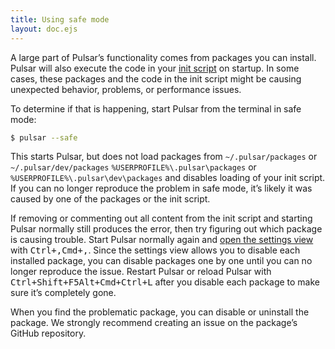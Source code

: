 ```yaml
---
title: Using safe mode
layout: doc.ejs
---
```


A large part of Pulsar’s functionality comes from packages you can install.
Pulsar will also execute the code in your [init script](/customizing-pulsar/the-init-file) on
startup. In some cases, these packages and the code in the init script might be
causing unexpected behavior, problems, or performance issues.

To determine if that is happening, start Pulsar from the terminal in safe mode:

```sh
$ pulsar --safe
```

This starts Pulsar, but does not load packages from <span class="platform-mac platform-linux">`~/.pulsar/packages` or `~/.pulsar/dev/packages`</span> <span class="platform-win">`%USERPROFILE%\.pulsar\packages` or `%USERPROFILE%\.pulsar\dev\packages`</span> and disables loading of your init script. If you can no longer reproduce the problem in safe mode, it’s likely it was caused by one of the packages or the init script.

If removing or commenting out all content from the init script and starting Pulsar normally still produces the error, then try figuring out which package is causing trouble. Start Pulsar normally again and [open the settings view](http://localhost:8081/using-pulsar/basics/#settings-and-preferences) with <kbd class="platform-linux platform-win">Ctrl+,</kbd><kbd class="platform-mac">Cmd+,</kbd>. Since the settings view allows you to disable each installed package, you can disable packages one by one until you can no longer reproduce the issue. Restart Pulsar or reload Pulsar with <kbd class="platform-linux platform-win">Ctrl+Shift+F5</kbd><kbd class="platform-mac">Alt+Cmd+Ctrl+L</kbd> after you disable each package to make sure it’s completely gone.

When you find the problematic package, you can disable or uninstall the package. We strongly recommend creating an issue on the package’s GitHub repository.
